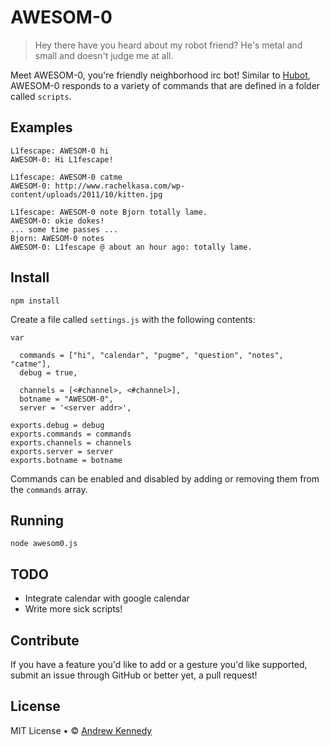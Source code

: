 # AWESOM-0
> Hey there have you heard about my robot friend? He's metal and small and doesn't judge me at all.

Meet AWESOM-0, you're friendly neighborhood irc bot! Similar to [Hubot](http://hubot.github.com/), AWESOM-0 responds to a variety of commands that are defined in a folder called <code>scripts</code>.

## Examples

```
L1fescape: AWESOM-0 hi
AWESOM-0: Hi L1fescape!

L1fescape: AWESOM-0 catme
AWESOM-0: http://www.rachelkasa.com/wp-content/uploads/2011/10/kitten.jpg

L1fescape: AWESOM-0 note Bjorn totally lame.
AWESOM-0: okie dokes!
... some time passes ...
Bjorn: AWESOM-0 notes
AWESOM-0: L1fescape @ about an hour ago: totally lame.
```

## Install

```
npm install
```

Create a file called <code>settings.js</code> with the following contents:

```
var

  commands = ["hi", "calendar", "pugme", "question", "notes", "catme"],
  debug = true,

  channels = [<#channel>, <#channel>],
  botname = "AWESOM-0",
  server = '<server addr>',

exports.debug = debug
exports.commands = commands
exports.channels = channels
exports.server = server
exports.botname = botname
```

Commands can be enabled and disabled by adding or removing them from the <code>commands</code> array.

## Running

```
node awesom0.js
```

## TODO

- Integrate calendar with google calendar
- Write more sick scripts!

## Contribute

If you have a feature you'd like to add or a gesture you'd like supported, submit an issue through GitHub or better yet, a pull request!

## License

MIT License • © [Andrew Kennedy](https://github.com/L1fescape)
